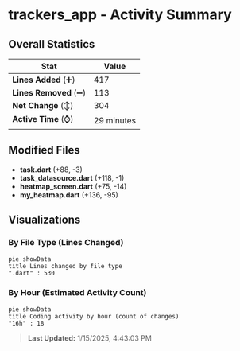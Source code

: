 # trackers_app - Activity Summary 

## Overall Statistics

| Stat                   | Value                                                             |
| ---------------------- | ----------------------------------------------------------------- |
| **Lines Added** (➕)   | 417                                          |
| **Lines Removed** (➖) | 113                                        |
| **Net Change** (↕)    | 304                |
| **Active Time** (⌚)   | 29 minutes |


## Modified Files
- **task.dart** (+88, -3)
- **task_datasource.dart** (+118, -1)
- **heatmap_screen.dart** (+75, -14)
- **my_heatmap.dart** (+136, -95)

## Visualizations

### By File Type (Lines Changed)

```mermaid
pie showData
title Lines changed by file type
".dart" : 530
```

### By Hour (Estimated Activity Count)

```mermaid
pie showData
title Coding activity by hour (count of changes)
"16h" : 18
```


> **Last Updated:** 1/15/2025, 4:43:03 PM